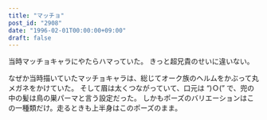 ```yaml
---
title: "マッチョ"
post_id: "2908"
date: "1996-02-01T00:00:00+09:00"
draft: false
---
```



当時マッチョキャラにやたらハマっていた。
きっと超兄貴のせいに違いない。

なぜか当時描いていたマッチョキャラは、総じてオーク族のヘルムをかぶって丸メガネをかけていた。
そして眉は太くつながっていて、口元は “)Ｏ(” で、兜の中の髪は鳥の巣パーマと言う設定だった。
しかもポーズのバリエーションはこの一種類だけ。走るときも上半身はこのポーズのまま。

